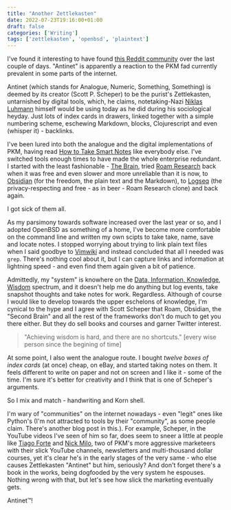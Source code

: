 ```yaml
---
title: "Another Zettlekasten"
date: 2022-07-23T19:16:00+01:00
draft: false
categories: ['Writing']
tags: ['zettlekasten', 'openbsd', 'plaintext']
---
```


I've found it interesting to have found [this Reddit community](https://www.reddit.com/r/antinet/) over the last couple of days. "Antinet" is apparently a reaction to the PKM fad currently prevalent in some parts of the internet.

Antinet (which stands for Analogue, Numeric, Something, Something) is deemed by its creator (Scott P. Scheper) to be the purist's Zettlekasten, untarnished by digital tools, which, he claims, notetaking-Nazi [Niklas Luhmann](https://en.wikipedia.org/wiki/Niklas_Luhmann) himself would be using today as he did during his sociological heyday. Just lots of index cards in drawers, linked together with a simple numbering scheme, eschewing Markdown, blocks, Clojurescript and even (whisper it) - backlinks.

I've been lured into both the analogue and the digital implementations of PKM, having read [How to Take Smart Notes](https://www.amazon.co.uk/How-Take-Smart-Notes-Nonfiction/dp/1542866502) like everybody else. I've switched tools enough times to have made the whole enterprise redundant. I started with the least fashionable - [The Brain](https://www.thebrain.com/), tried [Roam Research](https://roamresearch.com/) back when it was free and even slower and more unreliable than it is now, to [Obsidian](https://obsidian.md/) (for the freedom, the plain text and the Markdown), to [Logseq](https://docs.logseq.com/#/page/Contents) (the privacy-respecting and free - as in beer - Roam Research clone) and back again.

I got sick of them all.

As my parsimony towards software increased over the last year or so, and I adopted OpenBSD as something of a home, I've become more comfortable on the command line and written my own scipts to take take, name, save and locate notes. I stopped worrying about trying to link plain text files when I said goodbye to [Vimwiki](https://vimwiki.github.io/) and instead concluded that all I needed was `grep`. There's nothing cool about it, but I can capture links and information at lightning speed - and even find them again given a bit of patience.

Admittedly, my "system" is knowhere on the [Data, Information, Knowledge, Wisdom](https://www.systems-thinking.org/dikw/dikw.htm) spectrum, and it doesn't help me do anything but log events, take snapshot thoughts and take notes for work. Regardless. Although of course I would like to develop towards the upper eschelons of knowledge, I'm cynical to the hype and I agree with Scott Scheper that Roam, Obsidian, the "Second Brain" and all the rest of the frameworks don't do much to get you there either. But they do sell books and courses and garner Twitter interest.

> "Achieving wisdom is hard, and there are no shortcuts." [every wise person since the begining of time]

At some point, I also went the analogue route. I bought *twelve boxes of index cards* (at once) cheap, on eBay, and started taking notes on them. It feels different to write on paper and not on screen and I like it - some of the time. I'm sure it's better for creativity and I think that is one of Scheper's arguments.

So I mix and match - handwriting and Korn shell.

I'm wary of "communities" on the internet nowadays - even "legit" ones like Python's (I'm not attracted to tools by their "community", as some people claim. There's another blog post in this.). For example, Scheper, in the YouTube videos I've seen of him so far, does seem to sneer a little at people like [Tiago Forte](https://vimwiki.github.io/) and [Nick Milo](https://www.linkingyourthinking.com/), two of PKM's more aggressive marketeers with their slick YouTube channels, newsletters and multi-thousand dollar courses, yet it's clear he's in the early stages of the very same - who else causes Zettlekasten "Antinet" but him, seriously? And don't forget there's a book in the works, being dogfooded by the very system he espouses. Nothing wrong with that, but let's see how slick the marketing eventually gets.

Antinet™!
